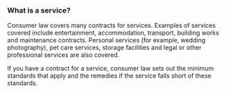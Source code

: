 ###  What is a service?

Consumer law covers many contracts for services. Examples of services covered
include entertainment, accommodation, transport, building works and
maintenance contracts. Personal services (for example, wedding photography),
pet care services, storage facilities and legal or other professional services
are also covered.

If you have a contract for a service, consumer law sets out the minimum
standards that apply and the remedies if the service falls short of these
standards.
